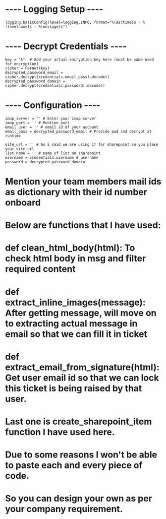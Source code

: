 # ---- Logging Setup ----
```
logging.basicConfig(level=logging.INFO, format="%(asctime)s - %(levelname)s - %(message)s")
```
# ---- Decrypt Credentials ----
```
key = "$"  # Add your actual encryption key here (must be same used for encryption)
cipher = Fernet(key)
decrypted_password_email = cipher.decrypt(credentials.email_pass).decode()
decrypted_password_domain = cipher.decrypt(credentials.password).decode()
```

# ---- Configuration ----
```
imap_server = '' # Enter your imap server 
imap_port = '' # Mention port
email_user = '' # email id of your account 
email_pass = decrypted_password_email # Provide pwd and decrypt at runtime 
```
```
site_url = '' # As i said we are using it for sharepoint so you place your site url
list_name = '' # name of list on sharepoint
username = credentials.username # username 
password = decrypted_password_domain 
```

# Mention your team members mail ids as dictionary with their id number onboard 

# Below are functions that I have used: 
# def clean_html_body(html): To check html body in msg and filter required content
# def extract_inline_images(message): After getting message, will move on to extracting actual message in email so that we can fill it in ticket
# def extract_email_from_signature(html): Get user email id so that we can lock this ticket is being raised by that user.
# Last one is create_sharepoint_item function I have used here. 

# Due to some reasons I won't be able to paste each and every piece of code. 
# So you can design your own as per your company requirement. 





















